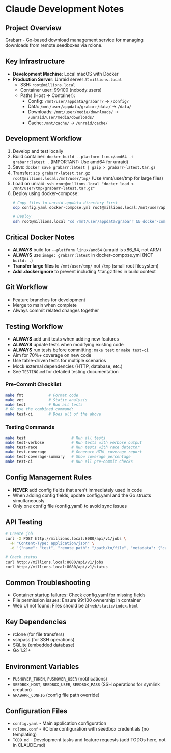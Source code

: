 # Claude Development Notes

## Project Overview
Grabarr - Go-based download management service for managing downloads from remote seedboxes via rclone.

## Key Infrastructure
- **Development Machine**: Local macOS with Docker
- **Production Server**: Unraid server at `millions.local`
  - SSH: `root@millions.local`
  - Container user: 99:100 (nobody:users)
  - Paths (Host -> Container):
    - Config: `/mnt/user/appdata/grabarr/` -> `/config/`
    - Data: `/mnt/user/appdata/grabarr/data/` -> `/data/`
    - Downloads: `/mnt/user/media/downloads/` -> `/unraid/user/media/downloads/`
    - Cache: `/mnt/cache/` -> `/unraid/cache/`

## Development Workflow
1. Develop and test locally
2. Build container: `docker build --platform linux/amd64 -t grabarr:latest .` (IMPORTANT: Use amd64 for unraid)
3. Save: `docker save grabarr:latest | gzip > grabarr-latest.tar.gz`
4. Transfer: `scp grabarr-latest.tar.gz root@millions.local:/mnt/user/tmp/` (Use /mnt/user/tmp for large files)
5. Load on unraid: `ssh root@millions.local "docker load < /mnt/user/tmp/grabarr-latest.tar.gz"`
6. Deploy using docker-compose:
   ```bash
   # Copy files to unraid appdata directory first
   scp config.yaml docker-compose.yml root@millions.local:/mnt/user/appdata/grabarr/

   # Deploy
   ssh root@millions.local "cd /mnt/user/appdata/grabarr && docker-compose up -d"
   ```

## Critical Docker Notes
- **ALWAYS** build for `--platform linux/amd64` (unraid is x86_64, not ARM)
- **ALWAYS** use `image: grabarr:latest` in docker-compose.yml (NOT `build: .`)
- **Transfer large files** to `/mnt/user/tmp/` not `/tmp` (small root filesystem)
- **Add .dockerignore** to prevent including *.tar.gz files in build context

## Git Workflow
- Feature branches for development
- Merge to main when complete
- Always commit related changes together

## Testing Workflow
- **ALWAYS** add unit tests when adding new features
- **ALWAYS** update tests when modifying existing code
- **ALWAYS** run tests before committing: `make test` or `make test-ci`
- Aim for 70%+ coverage on new code
- Use table-driven tests for multiple scenarios
- Mock external dependencies (HTTP, database, etc.)
- See `TESTING.md` for detailed testing documentation

### Pre-Commit Checklist
```bash
make fmt           # Format code
make vet           # Static analysis
make test          # Run all tests
# OR use the combined command:
make test-ci       # Does all of the above
```

### Testing Commands
```bash
make test                    # Run all tests
make test-verbose            # Run tests with verbose output
make test-race               # Run tests with race detector
make test-coverage           # Generate HTML coverage report
make test-coverage-summary   # Show coverage percentage
make test-ci                 # Run all pre-commit checks
```

## Config Management Rules
- **NEVER** add config fields that aren't immediately used in code
- When adding config fields, update config.yaml and the Go structs simultaneously
- Only one config file (config.yaml) to avoid sync issues

## API Testing
```bash
# Create job
curl -X POST http://millions.local:8080/api/v1/jobs \
  -H "Content-Type: application/json" \
  -d '{"name": "test", "remote_path": "/path/to/file", "metadata": {"category": "movies"}}'

# Check status
curl http://millions.local:8080/api/v1/jobs
curl http://millions.local:8080/api/v1/status
```

## Common Troubleshooting
- Container startup failures: Check config.yaml for missing fields
- File permission issues: Ensure 99:100 ownership in container
- Web UI not found: Files should be at `web/static/index.html`

## Key Dependencies
- rclone (for file transfers)
- sshpass (for SSH operations)
- SQLite (embedded database)
- Go 1.21+

## Environment Variables
- `PUSHOVER_TOKEN`, `PUSHOVER_USER` (notifications)
- `SEEDBOX_HOST`, `SEEDBOX_USER`, `SEEDBOX_PASS` (SSH operations for symlink creation)
- `GRABARR_CONFIG` (config file path override)

## Configuration Files
- `config.yaml` - Main application configuration
- `rclone.conf` - RClone configuration with seedbox credentials (no templating)
- `TODO.md` - Development tasks and feature requests (add TODOs here, not in CLAUDE.md)